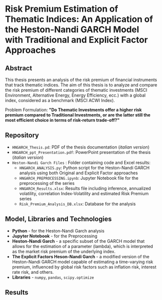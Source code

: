 # Risk Premium Estimation of Thematic Indices: An Application of the Heston-Nandi GARCH Model with Traditional and Explicit Factor Approaches
## Abstract
This thesis presents an analysis of the risk premium of financial instruments that track thematic indices. The aim of this thesis is to analyze and compare the risk premium of different categories of thematic investments (MSCI Environment, Alternative Energy, Energy Efficiency, ecc.) with a global index, considered as a benchmark (MSCI ACWI Index). 

Problem Formulation: **"Do Thematic Investments offer a higher risk premium compared to Traditional Investments, or are the latter still the most efficient choice in terms of risk-return trade-off?"**

## Repository
- `HNGARCH_Thesis.pd`: PDF of the thesis documentation (*italian version*)
- `HNGARCH_ppt_Presentation.pdf`: PowerPoint presentation of the thesis (*italian version*)
- `Heston-Nandi Garch Files` : Folder containing code and Excel results:
  - `HNGARCH_ANALYSIS.py`: Python script for the Heston-Nandi GARCH analysis using both Original and Explicit Factor approaches
  - `HNGARCH_PREPROCESSING.ipynb`: Jupyter Notebook file for the preprocessing of the series
  -  `HNGARCH_Results.xlsx`: Results file including inference, annualized volatility, correlation Index-Volatility and estimated Risk Premium series
  -  `Risk_Premium_Analysis_DB.xlsx`: Database for the analysis

## Model, Libraries and Technologies
- **Python** - for the Heston-Nandi Garch analysis 
- **Jupyter Notebook** - for the Preprocessing
- **Heston-Nandi Garch** - a specific subset of the GARCH model that allows for the estimation of a parameter (lambda), which is interpreted as the market risk premium of the underlying index.
- **The Explicit Factors Heson-Nandi Garch** - a modified version of the Heston-Nandi GARCH model capable of estimating a time-varying risk premium, influenced by global risk factors such as inflation risk, interest rate risk, and others.
- **Libraries** - `numpy`, `pandas`, `scipy.optimize`

## Results

